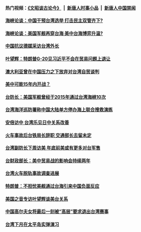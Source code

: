 #### 热门视频：[《文昭谈古论今》](https://github.com/gfw-breaker/wenzhao/blob/master/README.md?t=10290633) &nbsp;|&nbsp; [新唐人时事小品](https://github.com/gfw-breaker/ntdtv-comedy/blob/master/README.md?t=10290633) &nbsp;|&nbsp; [新唐人中国禁闻](https://github.com/gfw-breaker/ntdtv-news/blob/master/README.md?t=10290633)

#### [海峡论谈：中国干预台湾选举 打击民主双管齐下?](../pages/zivymejqv_/4632453.md?t=10290633) 

#### [海峡论谈：美国军舰再穿台海 美中台海博弈升温?](../pages/zivymejqv_/4632446.md?t=10290633) 

#### [中国抗议德媒采访台湾外长](../pages/zivymejqv_/4631687.md?t=10290633) 

#### [叶望辉：特朗普G-20见习近平不会在贸易问题上退让](../pages/zivymejqv_/4631432.md?t=10290633) 

#### [澳大利亚曾在中国压力之下放弃对台湾自贸谈判 ](../pages/zivymejqv_/4630279.md?t=10290633) 

#### [美中可能15年内开战？](../pages/zivymejqv_/4629583.md?t=10290633) 

#### [台防长：美国军舰曾经于2015年通过台湾海峡10次](../pages/zivymejqv_/4629039.md?t=10290633) 

#### [台湾海洋巡防署称中国大陆单方停办海上联合搜救演练](../pages/zivymejqv_/4628766.md?t=10290633) 

#### [安倍访中 台湾乐见日中关系改善 ](../pages/zivymejqv_/4628596.md?t=10290633) 

#### [火车事故后台铁局长辞职 交通部长去留未定](../pages/zivymejqv_/4628583.md?t=10290633) 

#### [台湾副防长下周访美 年底前美或有更多对台军售](../pages/zivymejqv_/4627967.md?t=10290633) 

#### [台财政部长：美中贸易战的影响会持续两年 ](../pages/zivymejqv_/4627153.md?t=10290633) 

#### [台湾火车脱轨事故调查进展 ](../pages/zivymejqv_/4627130.md?t=10290633) 

#### [特朗普：不担忧美舰通过台海引来中国负面反应](../pages/zivymejqv_/4626376.md?t=10290633) 

#### [美国之音专访叶望辉谈美台关系](../pages/zivymejqv_/4626192.md?t=10290633) 

#### [中国高尔夫女将最后一刻被“高层”要求退出台湾赛事](../pages/zivymejqv_/4625545.md?t=10290633) 

#### [台湾下月在太平岛实弹演习 ](../pages/zivymejqv_/4625472.md?t=10290633) 

